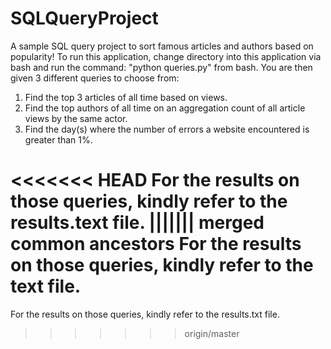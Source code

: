 # SQLQueryProject
A sample SQL query project to sort famous articles and authors based on popularity!
To run this application, change directory into this application via bash and run
the command: "python queries.py" from bash. You are then given 3 different queries
to choose from:
1) Find the top 3 articles of all time based on views.
2) Find the top authors of all time on an aggregation count of all article views
   by the same actor.
3) Find the day(s) where the number of errors a website encountered is greater than 1%.

<<<<<<< HEAD
For the results on those queries, kindly refer to the results.text file.
||||||| merged common ancestors
For the results on those queries, kindly refer to the text file.
=======
For the results on those queries, kindly refer to the results.txt file.
>>>>>>> origin/master
